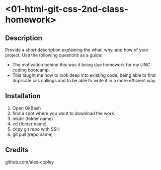 # <01-html-git-css-2nd-class-homework>
## Description
Provide a short description explaining the what, why, and how of your project. Use the following questions as a guide:
- The motivation behind this was it being due homework for my UNC coding bootcamp.
- This taught me how to look deep into existing code, being able to find duplicate css callings and to be able to write it in a more efficient way. 
## Installation
1. Open GitBash
2. find a spot where you want to download the work.
3. mkdir (folder name)
4. cd (folder name)
5. copy git repo with SSH
6. git pull (repo name)
## Credits
github.com/alex-copley